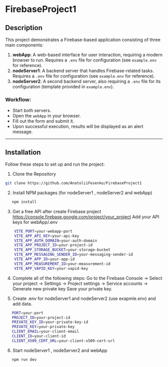 # FirebaseProject1

## Description

This project demonstrates a Firebase-based application consisting of three main components:

1. **webApp**: A web-based interface for user interaction, requiring a modern browser to run. Requires a `.env` file for configuration (see `example.env` for reference).
2. **nodeServer1**: A backend server that handles Firebase-related tasks. Requires a `.env` file for configuration (see `example.env` for reference).
3. **nodeServer2**: A second backend server, also requiring a `.env` file for its configuration (template provided in `example.env`).

### Workflow:

- Start both servers.
- Open the `webApp` in your browser.
- Fill out the form and submit it.
- Upon successful execution, results will be displayed as an alert message.

---

## Installation

Follow these steps to set up and run the project:

1. Clone the Repository

```bash
git clone https://github.com/AnatoliiFesenko/FirebaseProject1
```

2. Install NPM packages (for nodeServer1 , nodeServer2 and webApp)

```bash
   npm install
```

3. Get a free API after create Firebase project https://console.firebase.google.com/project/your_project
   Add your API keys for webApp/.env

```bash
    VITE_PORT=your-webapp-port
    VITE_APP_API_KEY=your-api-key
    VITE_APP_AUTH_DOMAIN=your-auth-domain
    VITE_APP_PROJECT_ID=your-project-id
    VITE_APP_STORAGE_BUCKET=your-storage-bucket
    VITE_APP_MESSAGING_SENDER_ID=your-messaging-sender-id
    VITE_APP_APP_ID=your-app-id
    VITE_APP_MEASUREMENT_ID=your-measurement-id
    VITE_APP_VAPID_KEY=your-vapid-key
```

4. Complete all of the following steps:
   Go to the Firebase Console -> Select your project -> Settings -> Project settings -> Service accounts -> Generate new private key
   Save your private key.

5. Create .env for nodeServer1 and nodeServer2 (use exapmle.env) and add data.

```bash
   PORT=your-port
   PROJECT_ID=your-project-id
   PRIVATE_KEY_ID=your-private-key-id
   PRIVATE_KEY=your-private-key
   CLIENT_EMAIL=your-client-email
   CLIENT_ID=your-client-id
   CLIENT_X509_CERT_URL=your-client-x509-cert-url
```

6. Start nodeServer1 , nodeServer2 and webApp

```bash
   npm run dev
```
